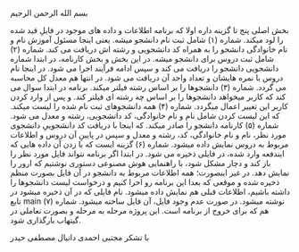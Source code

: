 بسم الله الرحمن الرحیم

بخش اصلی پنج تا گزینه داره
اولا که برنامه اطلاعات و داده های موجود در فایلِ قید شده را لود میکند‌.
شماره (۱) شامل ثبت نام دانشجو میشه. یعنی اینجا مسئول آموزش نام و نام خانوادگی دانشجو را به همراه کد دانشجویی و رشته اش دریافت می کند.
شماره (۲) شامل ثبت دروس برای دانشجو میشه. در این بخش و بخش کارنامه، در ابتدا شماره دانشجویی دانشجو را دریافت می کند و سپس ادامه فرآیند اجرا می شود. در اینجا نام دروس با نمره هایشان و تعداد واحد آن دریافت می شود. در انتها هم معدل کل محاسبه می گردد.
شماره (۳) دانشجوها را بر اساس رشته فیلتر میکند. برنامه در ابتدا سوال می کند که کاربر میخواهد دانشجوها را بر اساس چه رشته ای فیلتر کند. و پس از وارد کردن کاربر این تغییر اعمال میگردد.
شماره (۴) همه دانشجوهای ثبت نام شده را لیست میکند‌. که این لیست کردن شامل نام و نام خانوادگی، کد دانشجویی، رشته و معدل می شود.
شماره (۵) کارنامه دانشجو را صادر میکند. که اینجا با دریافت کد دانشجوییِ دانشجوی مورد نظر، نام و نام خانوادگی، کد، رشته و معدل و سپس در پایینِ آن دروس و اطلاعات مربوط به دروس نمایش داده میشود.
شماره (۶) گزینه ایست که با زدن آن داده هایی که ایندفعه وارد شده، در فایلی ذخیره می شود. در ابتدا اگر برنامه نتواند فایل مورد نظر را باز کند و دچار مشکل شود، با راهنمایی هوش مصنوعی دستوری نوشتیم که ارور را نمایش دهد. در غیر اینصورت؛ همه اطلاعات مربوط به دانشجو در آن فایل بصورت منظم ذخیره شده و موقعی که بعدا این برنامه رو احرا کنیم و درخواست لیست دانشجوها را داشته باشیم، اطلاعات قبلی هم نمایش داده میشود.
نام فایلی که در آن ذخیره میشود در تابع main نوشته میشود. در صورت عدم وجود فایل، آن فایل ساخته میشود.
شماره (۷) هم که برای خروج از برنامه است.
این پروژه مرحله به مرحله و بصورت تعاملی در گیتهاب بارگذاری شود.

با تشکر
مجتبی احمدی
دانیال مصطفی حیدر
